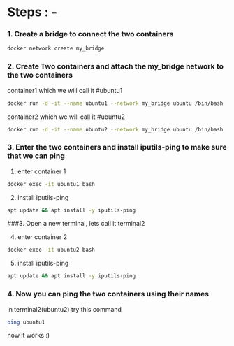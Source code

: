 # Steps : -

### 1. Create a bridge to connect the two containers

```bash
docker network create my_bridge
```

### 2. Create Two containers and attach the my_bridge network to the two containers

container1 which we will call it #ubuntu1

```bash
docker run -d -it --name ubuntu1 --network my_bridge ubuntu /bin/bash
```

container2 which we will call it #ubuntu2

```bash
docker run -d -it --name ubuntu2 --network my_bridge ubuntu /bin/bash
```

### 3. Enter the two containers and install iputils-ping to make sure that we can ping

1. enter container 1

```bash
docker exec -it ubuntu1 bash
```

2. install iputils-ping

```bash
apt update && apt install -y iputils-ping
```
###3. Open a new terminal, lets call it terminal2

4. enter container 2

```bash
docker exec -it ubuntu2 bash
```

5. install iputils-ping

```bash
apt update && apt install -y iputils-ping
```

### 4. Now you can ping the two containers using their names

in terminal2(ubuntu2) try this command

```bash
ping ubuntu1
```

now it works :) 
